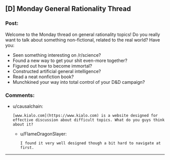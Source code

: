 ## [D] Monday General Rationality Thread

### Post:

Welcome to the Monday thread on general rationality topics!  Do you really want to talk about something non-fictional, related to the real world?  Have you:

* Seen something interesting on /r/science?
* Found a new way to get your shit even-more together?
* Figured out how to become immortal?
* Constructed artificial general intelligence?
* Read a neat nonfiction book?
* Munchkined your way into total control of your D&D campaign?


### Comments:

- u/causalchain:
  ```
  [www.kialo.com](https://www.kialo.com) is a website designed for effective discussion about difficult topics. What do you guys think about it?
  ```

  - u/FlameDragonSlayer:
    ```
    I found it very well designed though a bit hard to navigate at first.
    ```

---

